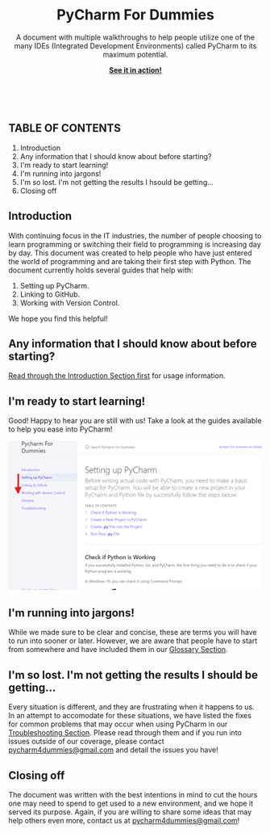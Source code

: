 <p align="center">
    <h1 align="center">PyCharm For Dummies</h1>
    <p align="center">A document with multiple walkthroughs to help people utilize one of the many IDEs (Integrated Development Environments) called PyCharm to its maximum potential.</p>
    <p align="center"><strong><a href="https://harryseo1992.github.io/Pycharm-For-Dummies/">See it in action!</a></strong></p>
    <br><br><br>
</p>

## TABLE OF CONTENTS
1. Introduction
2. Any information that I should know about before starting?
3. I'm ready to start learning!
4. I'm running into jargons!
5. I'm so lost. I'm not getting the results I hsould be getting...
6. Closing off

## Introduction

With continuing focus in the IT industries, the number of people choosing to learn programming or switching their field to programming is increasing day by day. This document was created to help people who have just entered the world of programming and are taking their first step with Python. The document currently holds several guides that help with:

1. Setting up PyCharm.
2. Linking to GitHub.
3. Working with Version Control.

We hope you find this helpful!

## Any information that I should know about before starting?

[Read through the Introduction Section first](https://harryseo1992.github.io/Pycharm-For-Dummies/) for usage information.


## I'm ready to start learning!

Good! Happy to hear you are still with us! Take a look at the guides available to help you ease into PyCharm!

![read_guides](https://github.com/harryseo1992/Pycharm-For-Dummies/blob/gh-pages/assets/images/take_a_look_at_our_guides.png?raw=true "Our guides!")

## I'm running into jargons!

While we made sure to be clear and concise, these are terms you will have to run into sooner or later. However, we are aware that people have to start from somewhere and have included them in our [Glossary Section](https://harryseo1992.github.io/Pycharm-For-Dummies/docs/search/).


## I'm so lost. I'm not getting the results I should be getting...

Every situation is different, and they are frustrating when it happens to us. In an attempt to accomodate for these situations, we have listed the fixes for common problems that may occur when using PyCharm in our [Troubleshooting Section](https://harryseo1992.github.io/Pycharm-For-Dummies/docs/index-test/). Please read through them and if you run into issues outside of our coverage, please contact pycharm4dummies@gmail.com and detail the issues you have!


## Closing off

The document was written with the best intentions in mind to cut the hours one may need to spend to get used to a new environment, and we hope it served its purpose. Again, if you are willing to share some ideas that may help others even more, contact us at pycharm4dummies@gmail.com!

